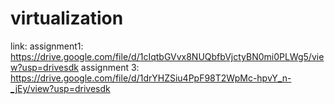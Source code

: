# virtualization
link:
assignment1: https://drive.google.com/file/d/1cIqtbGVvx8NUQbfbVjctyBN0mi0PLWg5/view?usp=drivesdk
assignment 3:
https://drive.google.com/file/d/1drYHZSiu4PpF98T2WpMc-hpvY_n-_jEy/view?usp=drivesdk